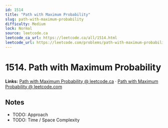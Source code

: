 ```yaml
--- 
id: 1514
title: "Path with Maximum Probability"
slug: path-with-maximum-probability
difficulty: Medium
lock: Normal
source: leetcode.ca
leetcode_ca_url: https://leetcode.ca/all/1514.html
leetcode_url: https://leetcode.com/problems/path-with-maximum-probability/
---
```


# 1514. Path with Maximum Probability

**Links:** [Path with Maximum Probability @ leetcode.ca](https://leetcode.ca/all/1514.html) · [Path with Maximum Probability @ leetcode.com](https://leetcode.com/problems/path-with-maximum-probability/)

## Notes
- TODO: Approach
- TODO: Time / Space Complexity

